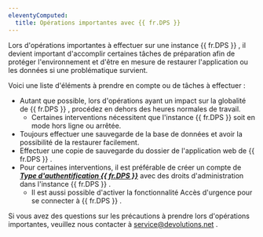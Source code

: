 ```yaml
---
eleventyComputed:
  title: Opérations importantes avec {{ fr.DPS }}
---
```

Lors d'opérations importantes à effectuer sur une instance {{ fr.DPS }} , il devient important d'accomplir certaines tâches de préparation afin de protéger l'environnement et d'être en mesure de restaurer l'application ou les données si une problématique survient.  

Voici une liste d'éléments à prendre en compte ou de tâches à effectuer :  

* Autant que possible, lors d'opérations ayant un impact sur la globalité de {{ fr.DPS }} , procédez en dehors des heures normales de travail. 
    * Certaines interventions nécessitent que l'instance {{ fr.DPS }} soit en mode hors ligne ou arrêtée. 
* Toujours effectuer une sauvegarde de la base de données et avoir la possibilité de la restaurer facilement. 
* Effectuer une copie de sauvegarde du dossier de l'application web de {{ fr.DPS }} . 
* Pour certaines interventions, il est préférable de créer un compte de [***Type d'authentification {{ fr.DPS }}***](/fr/server/web-interface/administration/security-management/users/general/) avec des droits d'administration dans l'instance {{ fr.DPS }} . 
    * Il est aussi possible d'activer la fonctionnalité Accès d'urgence pour se connecter à {{ fr.DPS }} .

Si vous avez des questions sur les précautions à prendre lors d'opérations importantes, veuillez nous contacter à [service@devolutions.net](mailto:service@devolutions.net) . 

